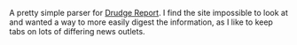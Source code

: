 A pretty simple parser for [Drudge Report](http://drudgereport.com). I find the site impossible to look at and wanted a way to more easily digest the information, as I like to keep tabs on lots of differing news outlets.
